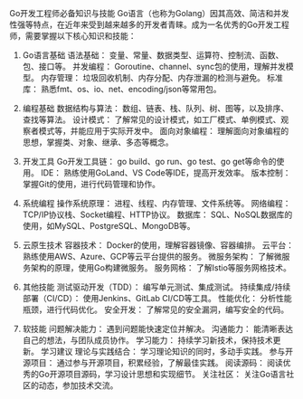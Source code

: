 Go开发工程师必备知识与技能
Go语言（也称为Golang）因其高效、简洁和并发性强等特点，在近年来受到越来越多的开发者青睐。成为一名优秀的Go开发工程师，需要掌握以下核心知识和技能：

1. Go语言基础
语法基础： 变量、常量、数据类型、运算符、控制流、函数、包、接口等。
并发编程： Goroutine、channel、sync包的使用，理解并发模型。
内存管理： 垃圾回收机制、内存分配、内存泄漏的检测与避免。
标准库： 熟悉fmt、os、io、net、encoding/json等常用包。

2. 编程基础
数据结构与算法： 数组、链表、栈、队列、树、图等，以及排序、查找等算法。
设计模式： 了解常见的设计模式，如工厂模式、单例模式、观察者模式等，并能应用于实际开发中。
面向对象编程： 理解面向对象编程的思想，掌握类、对象、继承、多态等概念。

3. 开发工具
Go开发工具链： go build、go run、go test、go get等命令的使用。
IDE： 熟练使用GoLand、VS Code等IDE，提高开发效率。
版本控制： 掌握Git的使用，进行代码管理和协作。

4. 系统编程
操作系统原理： 进程、线程、内存管理、文件系统等。
网络编程： TCP/IP协议栈、Socket编程、HTTP协议。
数据库： SQL、NoSQL数据库的使用，如MySQL、PostgreSQL、MongoDB等。

5. 云原生技术
容器技术： Docker的使用，理解容器镜像、容器编排。
云平台： 熟练使用AWS、Azure、GCP等云平台提供的服务。
微服务架构： 了解微服务架构的原理，使用Go构建微服务。
服务网格： 了解Istio等服务网格技术。

6. 其他技能
测试驱动开发（TDD）： 编写单元测试、集成测试。
持续集成/持续部署（CI/CD）： 使用Jenkins、GitLab CI/CD等工具。
性能优化： 分析性能瓶颈，进行代码优化。
安全开发： 了解常见的安全漏洞，编写安全的代码。

7. 软技能
问题解决能力： 遇到问题能快速定位并解决。
沟通能力： 能清晰表达自己的想法，与团队成员协作。
学习能力： 持续学习新技术，保持技术更新。
学习建议
理论与实践结合： 学习理论知识的同时，多动手实践。
参与开源项目： 通过参与开源项目，积累经验，了解最佳实践。
阅读源码： 阅读优秀的Go开源项目源码，学习设计思想和实现细节。
关注社区： 关注Go语言社区的动态，参加技术交流。